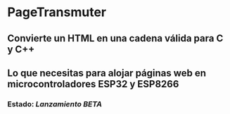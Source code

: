 # PageTransmuter
## Convierte un HTML en una cadena válida para C y C++
## Lo que necesitas para alojar páginas web en microcontroladores ESP32 y ESP8266
### Estado: *Lanzamiento BETA*
